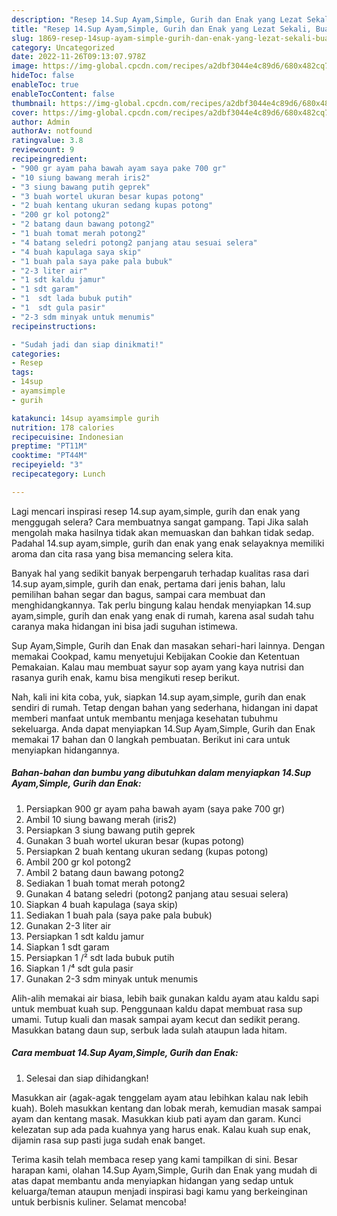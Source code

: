 ```yaml
---
description: "Resep 14.Sup Ayam,Simple, Gurih dan Enak yang Lezat Sekali, Buat Buka Puasa Menggugah Selera"
title: "Resep 14.Sup Ayam,Simple, Gurih dan Enak yang Lezat Sekali, Buat Buka Puasa Menggugah Selera"
slug: 1869-resep-14sup-ayam-simple-gurih-dan-enak-yang-lezat-sekali-buat-buka-puasa-menggugah-selera
category: Uncategorized
date: 2022-11-26T09:13:07.978Z
image: https://img-global.cpcdn.com/recipes/a2dbf3044e4c89d6/680x482cq70/14sup-ayamsimple-gurih-dan-enak-foto-resep-utama.jpg
hideToc: false
enableToc: true
enableTocContent: false
thumbnail: https://img-global.cpcdn.com/recipes/a2dbf3044e4c89d6/680x482cq70/14sup-ayamsimple-gurih-dan-enak-foto-resep-utama.jpg
cover: https://img-global.cpcdn.com/recipes/a2dbf3044e4c89d6/680x482cq70/14sup-ayamsimple-gurih-dan-enak-foto-resep-utama.jpg
author: Admin
authorAv: notfound
ratingvalue: 3.8
reviewcount: 9
recipeingredient:
- "900 gr ayam paha bawah ayam saya pake 700 gr"
- "10 siung bawang merah iris2"
- "3 siung bawang putih geprek"
- "3 buah wortel ukuran besar kupas potong"
- "2 buah kentang ukuran sedang kupas potong"
- "200 gr kol potong2"
- "2 batang daun bawang potong2"
- "1 buah tomat merah potong2"
- "4 batang seledri potong2 panjang atau sesuai selera"
- "4 buah kapulaga saya skip"
- "1 buah pala saya pake pala bubuk"
- "2-3 liter air"
- "1 sdt kaldu jamur"
- "1 sdt garam"
- "1  sdt lada bubuk putih"
- "1  sdt gula pasir"
- "2-3 sdm minyak untuk menumis"
recipeinstructions:

- "Sudah jadi dan siap dinikmati!"
categories:
- Resep
tags:
- 14sup
- ayamsimple
- gurih

katakunci: 14sup ayamsimple gurih 
nutrition: 178 calories
recipecuisine: Indonesian
preptime: "PT11M"
cooktime: "PT44M"
recipeyield: "3"
recipecategory: Lunch

---
```



Lagi mencari inspirasi resep 14.sup ayam,simple, gurih dan enak yang menggugah selera? Cara membuatnya sangat gampang. Tapi Jika salah mengolah maka hasilnya tidak akan memuaskan dan bahkan tidak sedap. Padahal 14.sup ayam,simple, gurih dan enak yang enak selayaknya memiliki aroma dan cita rasa yang bisa memancing selera kita.


Banyak hal yang sedikit banyak berpengaruh terhadap kualitas rasa dari 14.sup ayam,simple, gurih dan enak, pertama dari jenis bahan, lalu pemilihan bahan segar dan bagus, sampai cara membuat dan menghidangkannya. Tak perlu bingung kalau hendak menyiapkan 14.sup ayam,simple, gurih dan enak yang enak di rumah, karena asal sudah tahu caranya maka hidangan ini bisa jadi suguhan istimewa.

Sup Ayam,Simple, Gurih dan Enak dan masakan sehari-hari lainnya. Dengan memakai Cookpad, kamu menyetujui Kebijakan Cookie dan Ketentuan Pemakaian. Kalau mau membuat sayur sop ayam yang kaya nutrisi dan rasanya gurih enak, kamu bisa mengikuti resep berikut.


Nah, kali ini kita coba, yuk, siapkan 14.sup ayam,simple, gurih dan enak sendiri di rumah. Tetap dengan bahan yang sederhana, hidangan ini dapat memberi manfaat untuk membantu menjaga kesehatan tubuhmu sekeluarga. Anda dapat menyiapkan 14.Sup Ayam,Simple, Gurih dan Enak memakai 17 bahan dan 0 langkah pembuatan. Berikut ini cara untuk menyiapkan hidangannya.

<!--inarticleads1-->

##### Bahan-bahan dan bumbu yang dibutuhkan dalam menyiapkan 14.Sup Ayam,Simple, Gurih dan Enak:

1. Persiapkan 900 gr ayam paha bawah ayam (saya pake 700 gr)
1. Ambil 10 siung bawang merah (iris2)
1. Persiapkan 3 siung bawang putih geprek
1. Gunakan 3 buah wortel ukuran besar (kupas potong)
1. Persiapkan 2 buah kentang ukuran sedang (kupas potong)
1. Ambil 200 gr kol potong2
1. Ambil 2 batang daun bawang potong2
1. Sediakan 1 buah tomat merah potong2
1. Gunakan 4 batang seledri (potong2 panjang atau sesuai selera)
1. Siapkan 4 buah kapulaga (saya skip)
1. Sediakan 1 buah pala (saya pake pala bubuk)
1. Gunakan 2-3 liter air
1. Persiapkan 1 sdt kaldu jamur
1. Siapkan 1 sdt garam
1. Persiapkan 1 /² sdt lada bubuk putih
1. Siapkan 1 /⁴ sdt gula pasir
1. Gunakan 2-3 sdm minyak untuk menumis


Alih-alih memakai air biasa, lebih baik gunakan kaldu ayam atau kaldu sapi untuk membuat kuah sup. Penggunaan kaldu dapat membuat rasa sup umami. Tutup kuali dan masak sampai ayam kecut dan sedikit perang. Masukkan batang daun sup, serbuk lada sulah ataupun lada hitam. 

<!--inarticleads2-->

##### Cara membuat 14.Sup Ayam,Simple, Gurih dan Enak:


1. Selesai dan siap dihidangkan!

Masukkan air (agak-agak tenggelam ayam atau lebihkan kalau nak lebih kuah). Boleh masukkan kentang dan lobak merah, kemudian masak sampai ayam dan kentang masak. Masukkan kiub pati ayam dan garam. Kunci kelezatan sup ada pada kuahnya yang harus enak. Kalau kuah sup enak, dijamin rasa sup pasti juga sudah enak banget. 

Terima kasih telah membaca resep yang kami tampilkan di sini. Besar harapan kami, olahan 14.Sup Ayam,Simple, Gurih dan Enak yang mudah di atas dapat membantu anda menyiapkan hidangan yang sedap untuk keluarga/teman ataupun menjadi inspirasi bagi kamu yang berkeinginan untuk berbisnis kuliner. Selamat mencoba!
